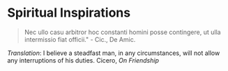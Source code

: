 # Spiritual Inspirations

> Nec ullo casu arbitror hoc constanti homini posse contingere, ut ulla intermissio fiat officii."  - Cic., De Amic.

*Translation*:
I believe a steadfast man, in any circumstances, will not allow any interruptions of his duties.  Cicero, *On Friendship*
